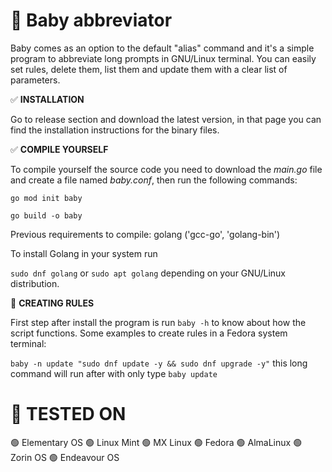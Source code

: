 # :baby: Baby abbreviator
Baby comes as an option to the default "alias" command and it's a simple program to abbreviate long prompts in GNU/Linux terminal.
You can easily set rules, delete them, list them and update them with a clear list of parameters.

:white_check_mark: **INSTALLATION**

Go to release section and download the latest version, in that page you can find the installation instructions for the binary files.

:white_check_mark: **COMPILE YOURSELF**

To compile yourself the source code you need to download the _main.go_ file and create a file named _baby.conf_, then run the following commands:

`go mod init baby`

`go build -o baby`

Previous requirements to compile: golang ('gcc-go', 'golang-bin')

To install Golang in your system run

`sudo dnf golang` or `sudo apt golang` depending on your GNU/Linux distribution.

:pencil: **CREATING RULES**

First step after install the program is run `baby -h` to know about how the script functions. Some examples to create rules in a Fedora system terminal:

`baby -n update "sudo dnf update -y && sudo dnf upgrade -y"` this long command will run after with only type `baby update`

# 🤖 **TESTED ON**

🟢 Elementary OS
🟢 Linux Mint
🟢 MX Linux
🟢 Fedora
🟢 AlmaLinux
🟢 Zorin OS
🟢 Endeavour OS


